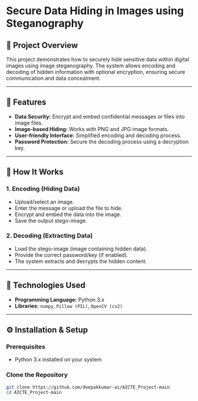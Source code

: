 # Secure Data Hiding in Images using Steganography

## 📘 Project Overview

This project demonstrates how to securely hide sensitive data within digital images using image steganography. The system allows encoding and decoding of hidden information with optional encryption, ensuring secure communication and data concealment.

---

## 🔐 Features

- **Data Security:** Encrypt and embed confidential messages or files into image files.
- **Image-based Hiding:** Works with PNG and JPG image formats.
- **User-friendly Interface:** Simplified encoding and decoding process.
- **Password Protection:** Secure the decoding process using a decryption key.

---

## 🔧 How It Works

### 1. Encoding (Hiding Data)
- Upload/select an image.
- Enter the message or upload the file to hide.
- Encrypt and embed the data into the image.
- Save the output stego-image.

### 2. Decoding (Extracting Data)
- Load the stego-image (image containing hidden data).
- Provide the correct password/key (if enabled).
- The system extracts and decrypts the hidden content.

---

## 🧪 Technologies Used

- **Programming Language:** Python 3.x
- **Libraries:** `numpy`, `Pillow (PIL)`, `OpenCV (cv2)`

---

## ⚙️ Installation & Setup

### Prerequisites
- Python 3.x installed on your system

### Clone the Repository
```bash
git clone https://github.com/deepakkumar-ai/AICTE_Project-main
cd AICTE_Project-main
